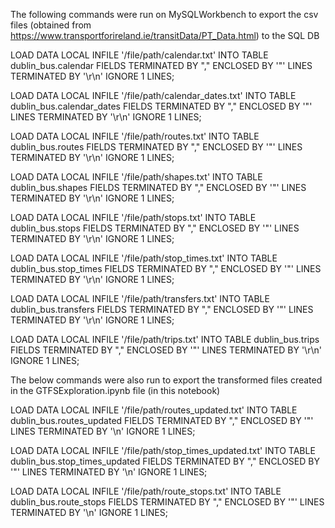 The following commands were run on MySQLWorkbench to export the csv files (obtained from https://www.transportforireland.ie/transitData/PT_Data.html) to the SQL DB

LOAD DATA LOCAL INFILE '/file/path/calendar.txt' INTO TABLE dublin_bus.calendar FIELDS TERMINATED BY "," ENCLOSED BY '\"' LINES TERMINATED BY '\r\n' IGNORE 1 LINES;

LOAD DATA LOCAL INFILE '/file/path/calendar_dates.txt' INTO TABLE dublin_bus.calendar_dates FIELDS TERMINATED BY "," ENCLOSED BY '\"' LINES TERMINATED BY '\r\n' IGNORE 1 LINES;

LOAD DATA LOCAL INFILE '/file/path/routes.txt' INTO TABLE dublin_bus.routes FIELDS TERMINATED BY "," ENCLOSED BY '\"' LINES TERMINATED BY '\r\n' IGNORE 1 LINES;

LOAD DATA LOCAL INFILE '/file/path/shapes.txt' INTO TABLE dublin_bus.shapes FIELDS TERMINATED BY "," ENCLOSED BY '\"' LINES TERMINATED BY '\r\n' IGNORE 1 LINES;

LOAD DATA LOCAL INFILE '/file/path/stops.txt' INTO TABLE dublin_bus.stops FIELDS TERMINATED BY "," ENCLOSED BY '\"' LINES TERMINATED BY '\r\n' IGNORE 1 LINES;

LOAD DATA LOCAL INFILE '/file/path/stop_times.txt' INTO TABLE dublin_bus.stop_times FIELDS TERMINATED BY "," ENCLOSED BY '\"' LINES TERMINATED BY '\r\n' IGNORE 1 LINES;

LOAD DATA LOCAL INFILE '/file/path/transfers.txt' INTO TABLE dublin_bus.transfers FIELDS TERMINATED BY "," ENCLOSED BY '\"' LINES TERMINATED BY '\r\n' IGNORE 1 LINES;

LOAD DATA LOCAL INFILE '/file/path/trips.txt' INTO TABLE dublin_bus.trips FIELDS TERMINATED BY "," ENCLOSED BY '\"' LINES TERMINATED BY '\r\n' IGNORE 1 LINES;

The below commands were also run to export the transformed files created in the GTFSExploration.ipynb file (in this notebook)

LOAD DATA LOCAL INFILE '/file/path/routes_updated.txt' INTO TABLE dublin_bus.routes_updated FIELDS TERMINATED BY "," ENCLOSED BY '\"' LINES TERMINATED BY '\n' IGNORE 1 LINES;

LOAD DATA LOCAL INFILE '/file/path/stop_times_updated.txt' INTO TABLE dublin_bus.stop_times_updated FIELDS TERMINATED BY "," ENCLOSED BY '\"' LINES TERMINATED BY '\n' IGNORE 1 LINES;

LOAD DATA LOCAL INFILE '/file/path/route_stops.txt' INTO TABLE dublin_bus.route_stops FIELDS TERMINATED BY "," ENCLOSED BY '\"' LINES TERMINATED BY '\n' IGNORE 1 LINES;